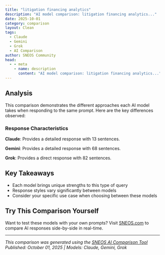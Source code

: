 ```yaml
---
title: "litigation financing analytics"
description: "AI model comparison: litigation financing analytics..."
date: 2025-10-01
category: comparison
layout: Clean
tags:
  - Claude
  - Gemini
  - Grok
  - AI Comparison
author: SNEOS Community
head:
  - - meta
    - name: description
      content: "AI model comparison: litigation financing analytics..."
---
```


<ChatComparison
  title="litigation financing analytics"
  prompt="litigation financing analytics"
  :responses='{"Claude": "# Litigation Financing Analytics\n\nLitigation financing analytics involves using data science and statistical methods to assess, price, and manage legal investment opportunities. Here\u0027s a comprehensive overview:\n\n## Key Analytics Areas\n\n### 1. **Case Valuation \u0026 Risk Assessment**\n- **Probability modeling** for case outcomes\n- **Expected value calculations** based on potential awards\n- **Risk-return analysis** across different case types\n- **Duration modeling** to predict case length\n- **Settlement probability analysis**\n\n### 2. **Due Diligence Metrics**\n- Case strength scoring models\n- Legal team performance analytics\n- Jurisdiction and judge historical data\n- Opposing counsel track record analysis\n- Expert witness effectiveness metrics\n\n### 3. **Portfolio Analytics**\n- **Diversification analysis** across:\n - Case types (IP, commercial, personal injury)\n - Jurisdictions\n - Case stages\n - Legal teams\n- **Correlation analysis** between cases\n- **Portfolio optimization** models\n- **Cash flow forecasting**\n\n## Key Performance Indicators (KPIs)\n\n### Financial Metrics\n- **Internal Rate of Return (IRR)**\n- **Multiple on Invested Capital (MOIC)**\n- **Net Present Value (NPV)**\n- **Loss ratio** (losses/total invested)\n- **Capital efficiency** ratios\n\n### Operational Metrics\n- **Case resolution time**\n- **Win/loss rates** by category\n- **Settlement rates**\n- **Budget variance** analysis\n- **Recovery rates**\n\n## Data Sources \u0026 Types\n\n### Case-Specific Data\n- Court filings and documents\n- Discovery materials\n- Expert reports\n- Damages calculations\n- Legal spend tracking\n\n### Market Data\n- Historical case outcomes\n- Jury verdict databases\n- Settlement databases\n- Legal fee benchmarks\n- Economic indicators\n\n### Qualitative Factors\n- Judge tendencies\n- Legal team expertise\n- Case complexity scores\n- Regulatory environment\n\n## Analytical Techniques\n\n### 1. **Predictive Modeling**\n\u0060\u0060\u0060\nCommon approaches:\n- Logistic regression for win/loss prediction\n- Monte Carlo simulation for outcome scenarios\n- Decision trees for case pathway analysis\n- Machine learning for pattern recognition\n\u0060\u0060\u0060\n\n### 2. **Survival Analysis**\n- Modeling time to resolution\n- Hazard rates for settlement\n- Duration-dependent risk factors\n\n### 3. **Bayesian Methods**\n- Updating case assessments with new information\n- Prior belief integration\n- Uncertainty quantification\n\n## Technology Stack\n\n### Analytics Platforms\n- **R/Python** for statistical modeling\n- **Tableau/Power BI** for visualization\n- **SQL databases** for data management\n- **Cloud platforms** (AWS, Azure) for scalability\n\n### Specialized Tools\n- Legal research platforms (Westlaw, LexisNexis)\n- Case management systems\n- Financial modeling software\n- Document review platforms with AI\n\n## Reporting \u0026 Dashboards\n\n### Executive Dashboards\n- Portfolio performance overview\n- Key risk indicators\n- Cash flow projections\n- ROI trending\n\n### Operational Reports\n- Case status updates\n- Budget vs. actual spend\n- Milestone tracking\n- Risk alerts\n\n## Challenges \u0026 Considerations\n\n### Data Quality Issues\n- **Incomplete information** in early-stage cases\n- **Subjective assessments** requiring quantification\n- **Limited historical data** for novel case types\n- **Confidentiality constraints**\n\n### Model Limitations\n- **Black swan events** (unexpected legal developments)\n- **Changing legal landscape** affecting historical patterns\n- **Small sample sizes** for specialized cases\n- **Correlation vs. causation** issues\n\n### Regulatory Compliance\n- **Disclosure requirements**\n- **Ethical considerations** in lawyer-funder relationships\n- **Jurisdictional variations** in regulations\n\n## Best Practices\n\n### Model Development\n1. **Robust validation** using out-of-sample testing\n2. **Regular model updates** with new data\n3. **Ensemble methods** to reduce single-model risk\n4. **Stress testing** under various scenarios\n\n### Risk Management\n- **Position sizing** based on confidence levels\n- **Stop-loss mechanisms** for underperforming cases\n- **Regular portfolio rebalancing**\n- **Hedge strategies** where available\n\n### Stakeholder Communication\n- **Clear methodology** documentation\n- **Regular performance reporting**\n- **Risk disclosure** and scenario analysis\n- **Transparent fee structures**\n\n## Emerging Trends\n\n### AI \u0026 Machine Learning\n- **Natural language processing** for document analysis\n- **Predictive analytics** for", "Gemini": "Litigation financing analytics involves using data and analytical techniques to assess the viability, risk, and potential return of litigation investments. It\u0027s a critical component of due diligence for litigation funders and also valuable for law firms and even plaintiffs seeking funding. Here\u0027s a breakdown of key areas and considerations:\n\n**I. Key Areas of Litigation Financing Analytics:**\n\n* **Case Assessment \u0026 Due Diligence:**\n * **Legal Merits Analysis:**\n * **Predicting Success on Key Motions:** Utilizing historical data on judge rulings, case types, and arguments to estimate the likelihood of winning critical motions (e.g., summary judgment, dismissal).\n * **Precedent Analysis:** Identifying and analyzing relevant case law, focusing on the strength and weaknesses of legal arguments based on similar cases. Natural Language Processing (NLP) is often used to analyze large volumes of legal text.\n * **Jurisdictional Analysis:** Assessing the legal landscape and track records in specific jurisdictions relevant to the case.\n * **Factual Strength:**\n * **Data Forensics:** Examining documents, emails, and other electronic data to uncover relevant facts and evidence. Analytics can help identify key witnesses, patterns of behavior, and potential fraudulent activity.\n * **Witness Analysis:** Evaluating the credibility and impact of potential witnesses. This might involve analyzing deposition transcripts and witness statements for inconsistencies or biases.\n * **Damages Assessment:**\n * **Economic Modeling:** Building financial models to estimate potential damages based on lost profits, market share, intellectual property valuation, or other relevant metrics.\n * **Benchmarking:** Comparing potential damages with awards in similar cases.\n * **Enforcement Potential:**\n * **Asset Tracing:** Investigating the defendant\u0027s assets to ensure that a judgment can be enforced.\n * **Jurisdictional Risk:** Assessing the enforceability of judgments in different jurisdictions.\n\n* **Risk Management:**\n * **Portfolio Analysis:** Evaluating the overall risk and diversification of a litigation funder\u0027s portfolio.\n * **Sensitivity Analysis:** Determining how changes in key assumptions (e.g., settlement timing, discount rates) would affect the potential return of a litigation investment.\n * **Scenario Planning:** Developing different scenarios for how the case might unfold and assessing the impact on the expected outcome.\n * **Monitoring Case Progress:** Tracking key milestones and deadlines to identify potential problems early on.\n\n* **Investment Strategy:**\n * **Deal Structuring:** Analyzing different financing options (e.g., non-recourse loans, equity investments) and determining the optimal terms for a particular case.\n * **Return on Investment (ROI) Forecasting:** Predicting the potential return on investment based on the assessed risks and potential damages.\n * **Fund Performance Tracking:** Monitoring the performance of individual cases and the overall fund portfolio.\n * **Identifying Opportunities:** Using data to identify promising areas for investment, such as specific types of litigation or industries.\n\n**II. Analytical Techniques Used in Litigation Financing:**\n\n* **Statistical Modeling:** Regression analysis, time series analysis, and other statistical techniques to predict case outcomes and damages.\n* **Machine Learning:**\n * **Predictive Analytics:** Using algorithms to predict the likelihood of success on motions, settlement outcomes, and overall case value.\n * **Natural Language Processing (NLP):** Analyzing legal documents, emails, and other text data to extract relevant information and identify patterns.\n * **Sentiment Analysis:** Gauging the sentiment expressed in legal documents and news articles related to the case.\n* **Financial Modeling:** Building complex financial models to forecast potential damages, calculate ROI, and assess risk.\n* **Data Visualization:** Creating charts, graphs, and dashboards to communicate complex information in a clear and concise manner.\n* **Network Analysis:** Analyzing relationships between parties, witnesses, and other entities involved in the litigation.\n\n**III. Data Sources:**\n\n* **Court Records:** PACER (Public Access to Court Electronic Records), LexisNexis, Westlaw, and other legal databases.\n* **News Articles and Media Reports:** Monitoring news coverage of the case and related developments.\n* **Financial Databases:** Bloomberg, Thomson Reuters, and other financial databases for information on companies, industries, and economic trends.\n* **Expert Witness Databases:** Identifying and evaluating potential expert witnesses.\n* **Internal Data:** Data from previous cases, investment performance, and due diligence reports.\n* **Social Media \u0026 Public Records:** Often helpful in asset tracing and background checks on key individuals.\n\n**IV. Key Considerations \u0026 Challenges:**\n\n* **Data Quality and Availability:** Ensuring that the data used for analysis is accurate, complete, and reliable.\n* **Subjectivity:** The legal field is inherently subjective, and it can be difficult to quantify all the factors that influence case outcomes.\n* **Uncertainty:** Litigation is inherently uncertain, and there is always a risk that the outcome will be different than expected.\n* **Ethical Considerations:** Using data and analytics ethically and responsibly, particularly with respect to privacy and confidentiality.\n* **Regulatory Landscape:** Staying up-to-date on the evolving regulatory landscape of litigation financing.\n\n**V. Benefits of Litigation Financing Analytics:**\n\n* **Improved Due Diligence:** More thorough and objective assessment of litigation risks and opportunities.\n* **Better Investment Decisions:** More informed investment decisions based on data-driven insights.\n* **Increased Profitability:** Higher ROI through better risk management and more successful case outcomes.\n* **Competitive Advantage:** A strategic advantage over competitors who do not use advanced analytics.\n* **Reduced Risk:** Mitigation of financial losses through better risk management practices.\n* **Transparency and Accountability:** Increased transparency and accountability in the litigation financing process.\n\n**VI. Who Uses Litigation Financing Analytics?**\n\n* **Litigation Funders:** The primary users, employing analytics for deal sourcing, due diligence, portfolio management, and risk mitigation.\n* **Law Firms:** Using analytics to assess the viability of cases before taking them on contingency or seeking funding.\n* **Plaintiffs:** Leveraging analytics to understand the value of their claims and attract funding.\n* **In-House Legal Teams:** Analyzing litigation risk and potential damages in corporate disputes.\n* **Consultants:** Providing analytics services to litigation funders and other stakeholders.\n\n**In summary, litigation financing analytics is a rapidly growing field that is transforming the way litigation is funded and managed. By leveraging data and analytical techniques, stakeholders can make more informed decisions, reduce risk, and increase profitability.** Keep in mind that the legal field is complex, and no analytical method can guarantee success. Expert legal judgment and experience remain crucial.\n", "Grok": "Litigation financing analytics refers to the use of data analysis, statistical modeling, and predictive tools to evaluate, manage, and make decisions related to litigation financing (also known as legal funding or third-party litigation funding). Litigation financing involves a third party providing capital to a plaintiff or law firm to cover the costs of a legal case in exchange for a portion of the potential settlement or judgment.\n\nLitigation financing analytics plays a critical role in assessing risks, determining funding viability, and optimizing outcomes for both funders and litigants. Below is an overview of key aspects, methodologies, and applications of litigation financing analytics:\n\n---\n\n### **What is Litigation Financing?**\nLitigation financing is a financial arrangement where a third-party funder (individual or entity) invests in a lawsuit by covering legal fees and other expenses. In return, the funder typically receives a percentage of the award or settlement if the case is successful. If the case is lost, the funder usually absorbs the loss (in non-recourse arrangements).\n\nLitigation financing is often used in high-stakes cases such as personal injury, intellectual property disputes, class actions, and commercial litigation.\n\n---\n\n### **Role of Analytics in Litigation Financing**\nAnalytics helps litigation financiers and stakeholders make data-driven decisions by evaluating the likelihood of success, potential returns, and associated risks. Key roles include:\n\n1. **Case Evaluation and Risk Assessment**:\n - Predictive analytics and historical data are used to assess the probability of a favorable outcome for a given case.\n - Factors analyzed include case type, jurisdiction, judge/lawyer track records, defendant financial stability, and legal precedents.\n - Machine learning models can predict the duration of a case and potential settlement amounts based on past data.\n\n2. **Portfolio Management**:\n - Funders manage portfolios of cases to diversify risk. Analytics helps balance high-risk, high-reward cases with more predictable ones.\n - Tools are used to monitor portfolio performance, track key performance indicators (KPIs) like return on investment (ROI), and optimize capital allocation.\n\n3. **Pricing and Deal Structuring**:\n - Analytics aids in determining the appropriate funding amount, fee structure, and percentage of the award to claim.\n - Dynamic pricing models account for case complexity, expected duration, and risk levels.\n\n4. **Cost-Benefit Analysis**:\n - Analytics evaluates whether the potential financial return justifies the investment, considering legal fees, expert witness costs, and other expenses.\n - Break-even analysis and scenario modeling help funders understand outcomes under various conditions (e.g., partial settlement, prolonged litigation).\n\n5. **Fraud Detection and Due Diligence**:\n - Data analytics can identify red flags in cases or claims, such as exaggerated damages or inconsistencies in documentation.\n - Background checks on parties involved are often enhanced using analytical tools.\n\n---\n\n### **Key Data Sources for Litigation Financing Analytics**\nTo perform effective analytics, litigation financiers rely on diverse data sources, including:\n\n- **Historical Legal Data**:\n - Court records, past case outcomes, and settlement amounts.\n - Data on judges, attorneys, and law firms\u2019 success rates.\n- **Financial Data**:\n - Defendant\u2019s financial health (credit reports, bankruptcy filings).\n - Plaintiff\u2019s financial needs and ability to sustain litigation.\n- **Industry and Market Data**:\n - Trends in specific types of litigation (e.g., medical malpractice, IP disputes).\n - Regulatory changes or legal reforms impacting case outcomes.\n- **Expert Input**:\n - Insights from legal experts, economists, or industry specialists to inform quantitative models.\n\n---\n\n### **Technologies and Tools Used**\nLitigation financing analytics leverages advanced technologies to process and analyze data:\n- **Machine Learning (ML) and Artificial Intelligence (AI)**:\n - Predictive models to assess case outcomes.\n - Natural Language Processing (NLP) to analyze legal documents, contracts, and case filings for relevant insights.\n- **Big Data Platforms**:\n - Tools to handle large volumes of legal and financial data.\n- **Statistical Software**:\n - Programs like R or Python for building risk models and simulations (e.g., Monte Carlo simulations for outcome probabilities).\n- **Legal Tech Platforms**:\n - Tools like Kira Systems or eDiscovery platforms to extract and analyze case-related information.\n- **Visualization Tools**:\n - Dashboards (e.g., Tableau, Power BI) to present data insights and portfolio performance to stakeholders.\n\n---\n\n### **Benefits of Litigation Financing Analytics**\n1. **Improved Decision-Making**:\n - Data-driven insights reduce reliance on gut feelings and subjective judgment.\n2. **Risk Mitigation**:\n - Identifying high-risk cases early allows funders to avoid poor investments.\n3. **Cost Efficiency**:\n - Analytics streamlines due diligence and case evaluation, reducing time and resource waste.\n4. **Higher Returns**:\n - Optimizing case selection and portfolio management increases the likelihood of profitable outcomes.\n\n---\n\n### **Challenges in Litigation Financing Analytics**\n1. **Data Quality and Availability**:\n - Legal data can be unstructured, incomplete, or difficult to access in certain jurisdictions.\n2. **Ethical and Legal Concerns**:\n - Privacy issues related to accessing case details or personal data.\n - Regulatory restrictions on litigation financing in some regions.\n3. **Complexity of Legal Outcomes**:\n - Legal cases are influenced by unpredictable factors (e.g., jury decisions, new evidence), making predictions challenging.\n4. **High Upfront Costs**:\n - Building robust analytical systems and hiring data scientists can be expensive for smaller funders.\n\n---\n\n### **Future Trends in Litigation Financing Analytics**\n1. **Increased Adoption of AI**:\n - AI will further enhance predictive accuracy by analyzing nuanced legal texts and patterns.\n2. **Integration with Legal Tech**:\n - Collaboration with eDiscovery and case management platforms for real-time data analysis.\n3. **Focus on ESG (Environmental, Social, Governance)**:\n - Analytics to assess the societal impact of funded cases (e.g., class actions for environmental justice).\n4. **Blockchain for Transparency**:\n - Use of blockchain to securely track funding agreements and case progress.\n5. **Global Expansion**:\n - Analytics tailored to different legal systems and jurisdictions as litigation financing grows worldwide.\n\n---\n\n### **Conclusion**\nLitigation financing analytics is transforming the way funders and legal professionals approach case funding by providing actionable insights derived from data. By leveraging advanced tools and methodologies, stakeholders can better evaluate risks, structure deals, and maximize returns. As technology continues to evolve, the role of analytics in litigation financing will become even more integral, driving efficiency and innovation in the legal funding landscape.\n\nIf you\u0027re looking for specific tools, case studies, or implementation strategies for litigation financing analytics, feel free to ask!"}' 
  published-date="22:06"
/>

## Analysis

This comparison demonstrates the different approaches each AI model takes when responding to the same prompt. Here are the key differences observed:

### Response Characteristics

**Claude**: Provides a detailed response with 13 sentences. 

**Gemini**: Provides a detailed response with 68 sentences. 

**Grok**: Provides a direct response with 82 sentences. 

## Key Takeaways

- Each model brings unique strengths to this type of query
- Response styles vary significantly between models
- Consider your specific use case when choosing between these models

## Try This Comparison Yourself

Want to test these models with your own prompts? Visit [SNEOS.com](https://sneos.com) to compare AI responses side-by-side in real-time.

---

*This comparison was generated using the [SNEOS AI Comparison Tool](https://sneos.com)*
*Published: October 01, 2025 | Models: Claude, Gemini, Grok*
